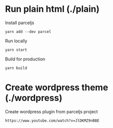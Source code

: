 # Run plain html (./plain)

Install parceljs
```
yarn add --dev parcel
```

Run locally
```
yarn start
```

Build for production
```
yarn build
```


# Create wordpress theme (./wordpress) 

Create wordpress plugin from parceljs project

```
https://www.youtube.com/watch?v=JlDKMZ9nBBE
```



